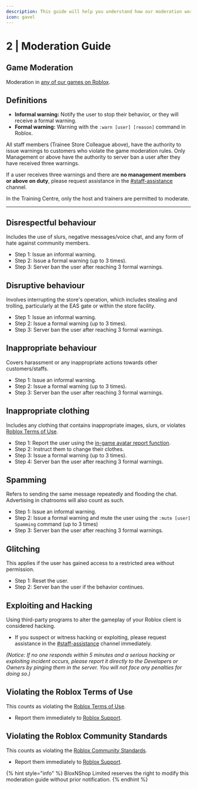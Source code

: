 ```yaml
---
description: This guide will help you understand how our moderation works in BloxNShop.
icon: gavel
---
```


# 2 | Moderation Guide

## Game Moderation

Moderation in [any of our games on Roblox](https://www.roblox.com/communities/33854030/BloxNShop-Limited#!/about).

## **Definitions**

* **Informal warning:** Notify the user to stop their behavior, or they will receive a formal warning.
* **Formal warning:** Warning with the `:warn [user] [reason]` command in Roblox.

All staff members (Trainee Store Colleague above), have the authority to issue warnings to customers who violate the game moderation rules. Only Management or above have the authority to server ban a user after they have received three warnings.

If a user receives three warnings and there are **no management members or above on duty**, please request assistance in the [#staff-assistance](https://discord.com/channels/1188319939719856209/1283071327745609831) channel.

In the Training Centre, only the host and trainers are permitted to moderate.

***

## Disrespectful behaviour

Includes the use of slurs, negative messages/voice chat, and any form of hate against community members.

* Step 1: Issue an informal warning.
* Step 2: Issue a formal warning (up to 3 times).
* Step 3: Server ban the user after reaching 3 formal warnings.

## Disruptive behaviour

Involves interrupting the store's operation, which includes stealing and trolling, particularly at the EAS gate or within the store facility.

* Step 1: Issue an informal warning.
* Step 2: Issue a formal warning (up to 3 times).
* Step 3: Server ban the user after reaching 3 formal warnings.

## Inappropriate behaviour

Covers harassment or any inappropriate actions towards other customers/staffs.

* Step 1: Issue an informal warning.
* Step 2: Issue a formal warning (up to 3 times).
* Step 3: Server ban the user after reaching 3 formal warnings.

## Inappropriate clothing

Includes any clothing that contains inappropriate images, slurs, or violates [Roblox Terms of Use](https://en.help.roblox.com/hc/en-us/articles/115004647846-Roblox-Terms-of-Use).

* Step 1: Report the user using the [in-game avatar report function](https://en.help.roblox.com/hc/en-us/articles/203312410-How-to-Report-Rule-Violations).
* Step 2: Instruct them to change their clothes.
* Step 3: Issue a formal warning (up to 3 times).
* Step 4: Server ban the user after reaching 3 formal warnings.

## Spamming

Refers to sending the same message repeatedly and flooding the chat. Advertising in chatrooms will also count as such.

* Step 1: Issue an informal warning.
* Step 2: Issue a formal warning and mute the user using the `:mute [user] Spamming` command (up to 3 times)
* Step 3: Server ban the user after reaching 3 formal warnings.

## Glitching

This applies if the user has gained access to a restricted area without permission.

* Step 1: Reset the user.
* Step 2: Server ban the user if the behavior continues.

## Exploiting and Hacking

Using third-party programs to alter the gameplay of your Roblox client is considered hacking.

* If you suspect or witness hacking or exploiting, please request assistance in the [#staff-assistance](https://discord.com/channels/1188319939719856209/1283071327745609831) channel immediately.

_(Notice: If no one responds within 5 minutes and a serious hacking or exploiting incident occurs, please report it directly to the Developers or Owners by pinging them in the server. You will not face any penalties for doing so.)_

## Violating the Roblox Terms of Use

This counts as violating the [Roblox Terms of Use](https://en.help.roblox.com/hc/en-us/articles/115004647846-Roblox-Terms-of-Use).

* Report them immediately to [Roblox Support](https://www.roblox.com/support).

## Violating the Roblox Community Standards

This counts as violating the [Roblox Community Standards](https://en.help.roblox.com/hc/en-us/articles/203313410-Roblox-Community-Standards).

* Report them immediately to [Roblox Support](https://www.roblox.com/support).&#x20;

{% hint style="info" %}
BloxNShop Limited reserves the right to modify this moderation guide without prior notification.
{% endhint %}
